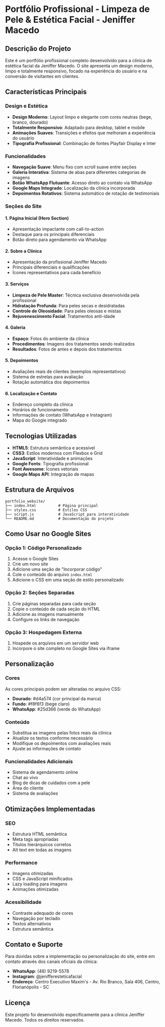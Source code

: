 # Portfólio Profissional - Limpeza de Pele & Estética Facial - Jeniffer Macedo

## Descrição do Projeto

Este é um portfólio profissional completo desenvolvido para a clínica de estética facial da Jeniffer Macedo. O site apresenta um design moderno, limpo e totalmente responsivo, focado na experiência do usuário e na conversão de visitantes em clientes.

## Características Principais

### Design e Estética
- **Design Moderno**: Layout limpo e elegante com cores neutras (bege, branco, dourado)
- **Totalmente Responsivo**: Adaptado para desktop, tablet e mobile
- **Animações Suaves**: Transições e efeitos que melhoram a experiência do usuário
- **Tipografia Profissional**: Combinação de fontes Playfair Display e Inter

### Funcionalidades
- **Navegação Suave**: Menu fixo com scroll suave entre seções
- **Galeria Interativa**: Sistema de abas para diferentes categorias de imagens
- **Botão WhatsApp Flutuante**: Acesso direto ao contato via WhatsApp
- **Google Maps Integrado**: Localização da clínica incorporada
- **Depoimentos Rotativos**: Sistema automático de rotação de testimoniais

### Seções do Site

#### 1. Página Inicial (Hero Section)
- Apresentação impactante com call-to-action
- Destaque para os principais diferenciais
- Botão direto para agendamento via WhatsApp

#### 2. Sobre a Clínica
- Apresentação da profissional Jeniffer Macedo
- Principais diferenciais e qualificações
- Ícones representativos para cada benefício

#### 3. Serviços
- **Limpeza de Pele Master**: Técnica exclusiva desenvolvida pela profissional
- **Hidratação Profunda**: Para peles secas e desidratadas
- **Controle de Oleosidade**: Para peles oleosas e mistas
- **Rejuvenescimento Facial**: Tratamentos anti-idade

#### 4. Galeria
- **Espaço**: Fotos do ambiente da clínica
- **Procedimentos**: Imagens dos tratamentos sendo realizados
- **Resultados**: Fotos de antes e depois dos tratamentos

#### 5. Depoimentos
- Avaliações reais de clientes (exemplos representativos)
- Sistema de estrelas para avaliação
- Rotação automática dos depoimentos

#### 6. Localização e Contato
- Endereço completo da clínica
- Horários de funcionamento
- Informações de contato (WhatsApp e Instagram)
- Mapa do Google integrado

## Tecnologias Utilizadas

- **HTML5**: Estrutura semântica e acessível
- **CSS3**: Estilos modernos com Flexbox e Grid
- **JavaScript**: Interatividade e animações
- **Google Fonts**: Tipografia profissional
- **Font Awesome**: Ícones vetoriais
- **Google Maps API**: Integração de mapas

## Estrutura de Arquivos

```
portfolio_website/
├── index.html          # Página principal
├── styles.css          # Estilos CSS
├── script.js           # JavaScript para interatividade
└── README.md           # Documentação do projeto
```

## Como Usar no Google Sites

### Opção 1: Código Personalizado
1. Acesse o Google Sites
2. Crie um novo site
3. Adicione uma seção de "Incorporar código"
4. Cole o conteúdo do arquivo `index.html`
5. Adicione o CSS em uma seção de estilo personalizado

### Opção 2: Seções Separadas
1. Crie páginas separadas para cada seção
2. Copie o conteúdo de cada seção do HTML
3. Adicione as imagens manualmente
4. Configure os links de navegação

### Opção 3: Hospedagem Externa
1. Hospede os arquivos em um servidor web
2. Incorpore o site completo no Google Sites via iframe

## Personalização

### Cores
As cores principais podem ser alteradas no arquivo CSS:
- **Dourado**: #d4a574 (cor principal da marca)
- **Fundo**: #f8f6f3 (bege claro)
- **WhatsApp**: #25d366 (verde do WhatsApp)

### Conteúdo
- Substitua as imagens pelas fotos reais da clínica
- Atualize os textos conforme necessário
- Modifique os depoimentos com avaliações reais
- Ajuste as informações de contato

### Funcionalidades Adicionais
- Sistema de agendamento online
- Chat ao vivo
- Blog de dicas de cuidados com a pele
- Área do cliente
- Sistema de avaliações

## Otimizações Implementadas

### SEO
- Estrutura HTML semântica
- Meta tags apropriadas
- Títulos hierárquicos corretos
- Alt text em todas as imagens

### Performance
- Imagens otimizadas
- CSS e JavaScript minificados
- Lazy loading para imagens
- Animações otimizadas

### Acessibilidade
- Contraste adequado de cores
- Navegação por teclado
- Textos alternativos
- Estrutura semântica

## Contato e Suporte

Para dúvidas sobre a implementação ou personalização do site, entre em contato através dos canais oficiais da clínica:

- **WhatsApp**: (48) 9219-5578
- **Instagram**: @jenifferesteticafacial
- **Endereço**: Centro Executivo Maxim's - Av. Rio Branco, Sala 406, Centro, Florianópolis - SC

## Licença

Este projeto foi desenvolvido especificamente para a clínica Jeniffer Macedo. Todos os direitos reservados.

